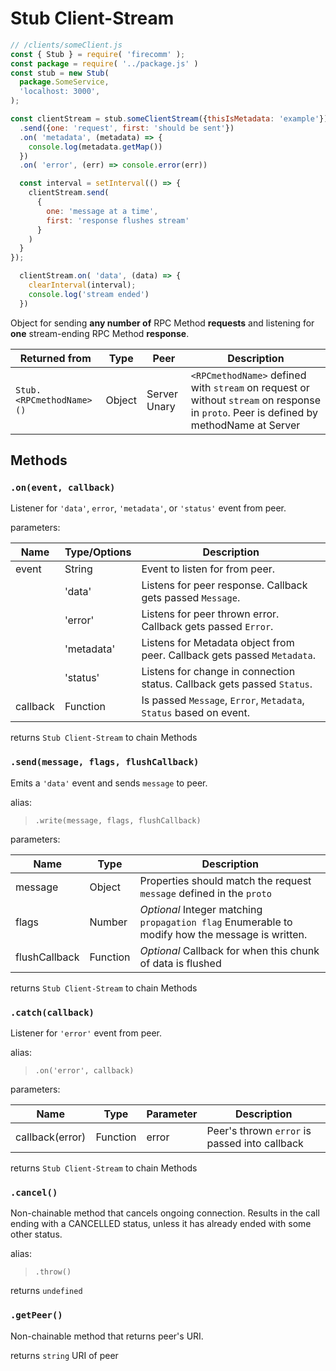  # Stub Client-Stream

```javascript
// /clients/someClient.js
const { Stub } = require( 'firecomm' );
const package = require( '../package.js' )
const stub = new Stub( 
  package.SomeService, 
  'localhost: 3000',
);

const clientStream = stub.someClientStream({thisIsMetadata: 'example'})
  .send({one: 'request', first: 'should be sent'})
  .on( 'metadata', (metadata) => {
    console.log(metadata.getMap())
  })
  .on( 'error', (err) => console.error(err))

  const interval = setInterval(() => {
    clientStream.send(
      {
        one: 'message at a time', 
        first: 'response flushes stream'
      }
    )
  }
});

  clientStream.on( 'data', (data) => {
    clearInterval(interval);
    console.log('stream ended')
  })
```

Object for sending **any number of** RPC Method **requests** and listening for **one** stream-ending RPC Method **response**.

| Returned from          | Type   | Peer         | Description                                                                |
| ------------------------ | -------- | -------------- | ---------------------------------------------------------------------------- |
| `Stub.<RPCmethodName>()` | Object | Server Unary | `<RPCmethodName>` defined with `stream` on request or without `stream` on response in `proto`. Peer is defined by methodName at Server | 

## Methods

### `.on(event, callback)`
Listener for `'data'`, `error`, `'metadata'`, or `'status'` event from peer.

parameters:

| Name     | Type/Options | Description                                                            |
| ---------- | -------------- | ------------------------------------------------------------------------ |
| event    | String       | Event to listen for from peer.                                         |
|          | 'data'       | Listens for peer response. Callback gets passed `Message`.              |
|          | 'error'      | Listens for peer thrown error. Callback gets passed `Error`.            |
|          | 'metadata'   | Listens for Metadata object from peer. Callback gets passed `Metadata`. |
|          | 'status'     | Listens for change in connection status. Callback gets passed `Status`. |
| callback | Function     | Is passed `Message`, `Error`, `Metadata`, `Status` based on event.     |
returns `Stub Client-Stream` to chain Methods

### `.send(message, flags, flushCallback)`

Emits a `'data'` event and sends `message` to peer.

alias:
> `.write(message, flags, flushCallback)`

parameters:

| Name          | Type     | Description                                                                                     |
| --------------- | ---------- | ------------------------------------------------------------------------------------------------- |
| message       | Object   | Properties should match the request `message` defined in the `proto`                            |
| flags         | Number   | *Optional* Integer matching `propagation flag` Enumerable to modify how the message is written. |
| flushCallback | Function | *Optional* Callback for when this chunk of data is flushed                                      |
returns `Stub Client-Stream` to chain Methods

### `.catch(callback)`
Listener for `'error'` event from peer.

alias:
> `.on('error', callback)`

parameters:

| Name     | Type     | Parameter | Description                                   |
| ---------- | ---------- | ----------- | ----------------------------------------------- |
| callback(error) | Function | error     | Peer's thrown `error` is passed into callback |
returns `Stub Client-Stream` to chain Methods

### `.cancel()`
Non-chainable method that cancels ongoing connection. Results in the call ending with a CANCELLED status, unless it has already ended with some other status.

alias:

> `.throw()`


returns `undefined`

### `.getPeer()`
Non-chainable method that returns peer's URI.

returns `string` URI of peer